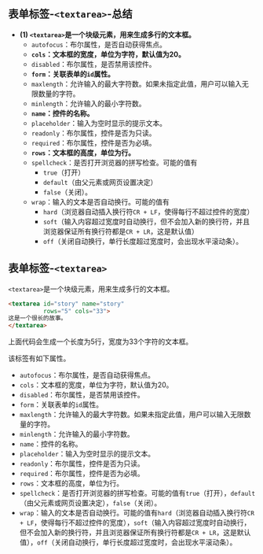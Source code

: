 ## 表单标签-`<textarea>`-总结

- **(1) `<textarea>`是一个块级元素，用来生成多行的文本框。**
  - `autofocus`：布尔属性，是否自动获得焦点。
  - **`cols`：文本框的宽度，单位为字符，默认值为20。**
  - `disabled`：布尔属性，是否禁用该控件。
  - **`form`：关联表单的`id`属性。**
  - `maxlength`：允许输入的最大字符数。如果未指定此值，用户可以输入无限数量的字符。
  - `minlength`：允许输入的最小字符数。
  - **`name`：控件的名称。**
  - `placeholder`：输入为空时显示的提示文本。
  - `readonly`：布尔属性，控件是否为只读。
  - `required`：布尔属性，控件是否为必填。
  - **`rows`：文本框的高度，单位为行。**
  - `spellcheck`：是否打开浏览器的拼写检查。可能的值有
    - `true`（打开）
    - `default`（由父元素或网页设置决定）
    - `false`（关闭）。
  - `wrap`：输入的文本是否自动换行。可能的值有
    - `hard`（浏览器自动插入换行符`CR + LF`，使得每行不超过控件的宽度）
    - `soft`（输入内容超过宽度时自动换行，但不会加入新的换行符，并且浏览器保证所有换行符都是`CR + LR`，这是默认值）
    - `off`（关闭自动换行，单行长度超过宽度时，会出现水平滚动条）。

## 表单标签-`<textarea>`

`<textarea>`是一个块级元素，用来生成多行的文本框。

```html
<textarea id="story" name="story"
          rows="5" cols="33">
这是一个很长的故事。
</textarea>
```

上面代码会生成一个长度为5行，宽度为33个字符的文本框。

该标签有如下属性。

- `autofocus`：布尔属性，是否自动获得焦点。
- `cols`：文本框的宽度，单位为字符，默认值为20。
- `disabled`：布尔属性，是否禁用该控件。
- `form`：关联表单的`id`属性。
- `maxlength`：允许输入的最大字符数。如果未指定此值，用户可以输入无限数量的字符。
- `minlength`：允许输入的最小字符数。
- `name`：控件的名称。
- `placeholder`：输入为空时显示的提示文本。
- `readonly`：布尔属性，控件是否为只读。
- `required`：布尔属性，控件是否为必填。
- `rows`：文本框的高度，单位为行。
- `spellcheck`：是否打开浏览器的拼写检查。可能的值有`true`（打开），`default`（由父元素或网页设置决定），`false`（关闭）。
- `wrap`：输入的文本是否自动换行。可能的值有`hard`（浏览器自动插入换行符`CR + LF`，使得每行不超过控件的宽度），`soft`（输入内容超过宽度时自动换行，但不会加入新的换行符，并且浏览器保证所有换行符都是`CR + LR`，这是默认值），`off`（关闭自动换行，单行长度超过宽度时，会出现水平滚动条）。
